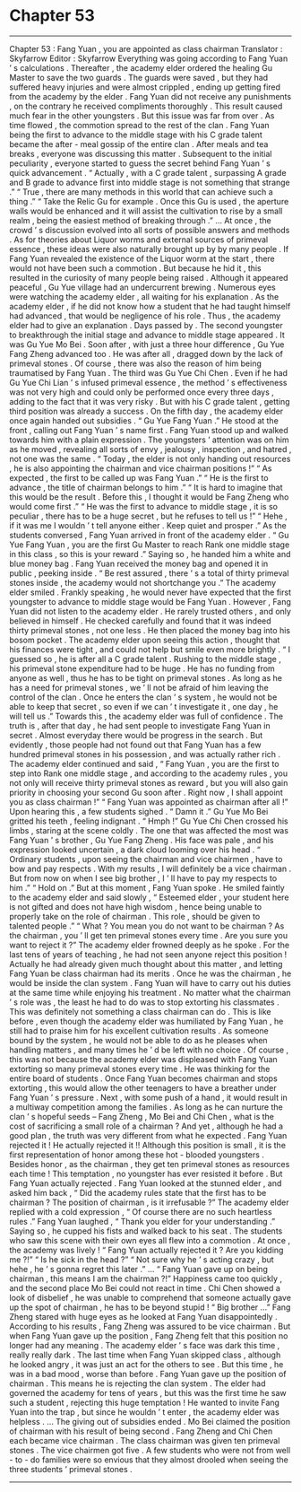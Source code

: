 
# Chapter 53


---

Chapter 53 : Fang Yuan , you are appointed as class chairman
Translator :
Skyfarrow
Editor :
Skyfarrow
Everything was going according to Fang Yuan ’ s calculations .
Thereafter , the academy elder ordered the healing Gu Master to save the two guards .
The guards were saved , but they had suffered heavy injuries and were almost crippled , ending up getting fired from the academy by the elder .
Fang Yuan did not receive any punishments , on the contrary he received compliments thoroughly .
This result caused much fear in the other youngsters .
But this issue was far from over . As time flowed , the commotion spread to the rest of the clan .
Fang Yuan being the first to advance to the middle stage with his C grade talent became the after - meal gossip of the entire clan .
After meals and tea breaks , everyone was discussing this matter .
Subsequent to the initial peculiarity , everyone started to guess the secret behind Fang Yuan ’ s quick advancement .
“ Actually , with a C grade talent , surpassing A grade and B grade to advance first into middle stage is not something that strange .”
“ True , there are many methods in this world that can achieve such a thing .”
“ Take the Relic Gu for example . Once this Gu is used , the aperture walls would be enhanced and it will assist the cultivation to rise by a small realm , being the easiest method of breaking through .”
…
At once , the crowd ’ s discussion evolved into all sorts of possible answers and methods .
As for theories about Liquor worms and external sources of primeval essence , these ideas were also naturally brought up by by many people .
If Fang Yuan revealed the existence of the Liquor worm at the start , there would not have been such a commotion . But because he hid it , this resulted in the curiosity of many people being raised .
Although it appeared peaceful , Gu Yue village had an undercurrent brewing .
Numerous eyes were watching the academy elder , all waiting for his explanation .
As the academy elder , if he did not know how a student that he had taught himself had advanced , that would be negligence of his role .
Thus , the academy elder had to give an explanation .
Days passed by .
The second youngster to breakthrough the initial stage and advance to middle stage appeared .
It was Gu Yue Mo Bei .
Soon after , with just a three hour difference , Gu Yue Fang Zheng advanced too .
He was after all , dragged down by the lack of primeval stones . Of course , there was also the reason of him being traumatised by Fang Yuan .
The third was Gu Yue Chi Chen .
Even if he had Gu Yue Chi Lian ’ s infused primeval essence , the method ’ s effectiveness was not very high and could only be performed once every three days , adding to the fact that it was very risky . But with his C grade talent , getting third position was already a success .
On the fifth day , the academy elder once again handed out subsidies .
“ Gu Yue Fang Yuan .” He stood at the front , calling out Fang Yuan ’ s name first .
Fang Yuan stood up and walked towards him with a plain expression .
The youngsters ’ attention was on him as he moved , revealing all sorts of envy , jealousy , inspection , and hatred , not one was the same .
“ Today , the elder is not only handing out resources , he is also appointing the chairman and vice chairman positions !”
“ As expected , the first to be called up was Fang Yuan .”
“ He is the first to advance , the title of chairman belongs to him .”
“ It is hard to imagine that this would be the result . Before this , I thought it would be Fang Zheng who would come first .”
“ He was the first to advance to middle stage , it is so peculiar , there has to be a huge secret , but he refuses to tell us !”
“ Hehe , if it was me I wouldn ’ t tell anyone either . Keep quiet and prosper .”
As the students conversed , Fang Yuan arrived in front of the academy elder .
“ Gu Yue Fang Yuan , you are the first Gu Master to reach Rank one middle stage in this class , so this is your reward .” Saying so , he handed him a white and blue money bag .
Fang Yuan received the money bag and opened it in public , peeking inside .
“ Be rest assured , there ’ s a total of thirty primeval stones inside , the academy would not shortchange you .” The academy elder smiled .
Frankly speaking , he would never have expected that the first youngster to advance to middle stage would be Fang Yuan .
However , Fang Yuan did not listen to the academy elder . He rarely trusted others , and only believed in himself . He checked carefully and found that it was indeed thirty primeval stones , not one less . He then placed the money bag into his bosom pocket .
The academy elder upon seeing this action , thought that his finances were tight , and could not help but smile even more brightly .
“ I guessed so , he is after all a C grade talent . Rushing to the middle stage , his primeval stone expenditure had to be huge . He has no funding from anyone as well , thus he has to be tight on primeval stones . As long as he has a need for primeval stones , we ’ ll not be afraid of him leaving the control of the clan . Once he enters the clan ’ s system , he would not be able to keep that secret , so even if we can ’ t investigate it , one day , he will tell us .” Towards this , the academy elder was full of confidence .
The truth is , after that day , he had sent people to investigate Fang Yuan in secret . Almost everyday there would be progress in the search .
But evidently , those people had not found out that Fang Yuan has a few hundred primeval stones in his possession , and was actually rather rich .
The academy elder continued and said , “ Fang Yuan , you are the first to step into Rank one middle stage , and according to the academy rules , you not only will receive thirty primeval stones as reward , but you will also gain priority in choosing your second Gu soon after . Right now , I shall appoint you as class chairman !”
“ Fang Yuan was appointed as chairman after all !” Upon hearing this , a few students sighed .
“ Damn it .” Gu Yue Mo Bei gritted his teeth , feeling indignant .
“ Hmph !” Gu Yue Chi Chen crossed his limbs , staring at the scene coldly .
The one that was affected the most was Fang Yuan ’ s brother , Gu Yue Fang Zheng .
His face was pale , and his expression looked uncertain , a dark cloud looming over his head . “ Ordinary students , upon seeing the chairman and vice chairmen , have to bow and pay respects . With my results , I will definitely be a vice chairman . But from now on when I see big brother , I ’ ll have to pay my respects to him .”
“ Hold on .”
But at this moment , Fang Yuan spoke .
He smiled faintly to the academy elder and said slowly , “ Esteemed elder , your student here is not gifted and does not have high wisdom , hence being unable to properly take on the role of chairman . This role , should be given to talented people .”
“ What ? You mean you do not want to be chairman ? As the chairman , you ’ ll get ten primeval stones every time . Are you sure you want to reject it ?” The academy elder frowned deeply as he spoke . For the last tens of years of teaching , he had not seen anyone reject this position !
Actually he had already given much thought about this matter , and letting Fang Yuan be class chairman had its merits .
Once he was the chairman , he would be inside the clan system . Fang Yuan will have to carry out his duties at the same time while enjoying his treatment .
No matter what the chairman ’ s role was , the least he had to do was to stop extorting his classmates .
This was definitely not something a class chairman can do .
This is like before , even though the academy elder was humiliated by Fang Yuan , he still had to praise him for his excellent cultivation results .
As someone bound by the system , he would not be able to do as he pleases when handling matters , and many times he ’ d be left with no choice .
Of course , this was not because the academy elder was displeased with Fang Yuan extorting so many primeval stones every time .
He was thinking for the entire board of students . Once Fang Yuan becomes chairman and stops extorting , this would allow the other teenagers to have a breather under Fang Yuan ’ s pressure .
Next , with some push of a hand , it would result in a multiway competition among the families . As long as he can nurture the clan ’ s hopeful seeds – Fang Zheng , Mo Bei and Chi Chen , what is the cost of sacrificing a small role of a chairman ?
And yet , although he had a good plan , the truth was very different from what he expected .
Fang Yuan rejected it !
He actually rejected it !!
Although this position is small , it is the first representation of honor among these hot - blooded youngsters .
Besides honor , as the chairman , they get ten primeval stones as resources each time !
This temptation , no youngster has ever resisted it before .
But Fang Yuan actually rejected .
Fang Yuan looked at the stunned elder , and asked him back , “ Did the academy rules state that the first has to be chairman ? The position of chairman , is it irrefusable ?”
The academy elder replied with a cold expression , “ Of course there are no such heartless rules .”
Fang Yuan laughed , “ Thank you elder for your understanding .”
Saying so , he cupped his fists and walked back to his seat .
The students who saw this scene with their own eyes all flew into a commotion .
At once , the academy was lively !
“ Fang Yuan actually rejected it ? Are you kidding me ?!”
“ Is he sick in the head ?”
“ Not sure why he ’ s acting crazy , but hehe , he ’ s gonna regret this later .”
…
“ Fang Yuan gave up on being chairman , this means I am the chairman ?!” Happiness came too quickly , and the second place Mo Bei could not react in time .
Chi Chen showed a look of disbelief , he was unable to comprehend that someone actually gave up the spot of chairman , he has to be beyond stupid !
“ Big brother …” Fang Zheng stared with huge eyes as he looked at Fang Yuan disappointedly .
According to his results , Fang Zheng was assured to be vice chairman .
But when Fang Yuan gave up the position , Fang Zheng felt that this position no longer had any meaning .
The academy elder ’ s face was dark this time , really really dark .
The last time when Fang Yuan skipped class , although he looked angry , it was just an act for the others to see .
But this time , he was in a bad mood , worse than before .
Fang Yuan gave up the position of chairman . This means he is rejecting the clan system . The elder had governed the academy for tens of years , but this was the first time he saw such a student , rejecting this huge temptation !
He wanted to invite Fang Yuan into the trap , but since he wouldn ’ t enter , the academy elder was helpless .
…
The giving out of subsidies ended .
Mo Bei claimed the position of chairman with his result of being second . Fang Zheng and Chi Chen each became vice chairman .
The class chairman was given ten primeval stones . The vice chairmen got five .
A few students who were not from well - to - do families were so envious that they almost drooled when seeing the three students ’ primeval stones .

---

